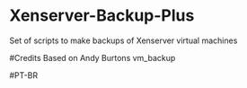 # Xenserver-Backup-Plus
Set of scripts to make backups of Xenserver virtual machines






#Credits
Based on Andy Burtons vm_backup


#PT-BR
